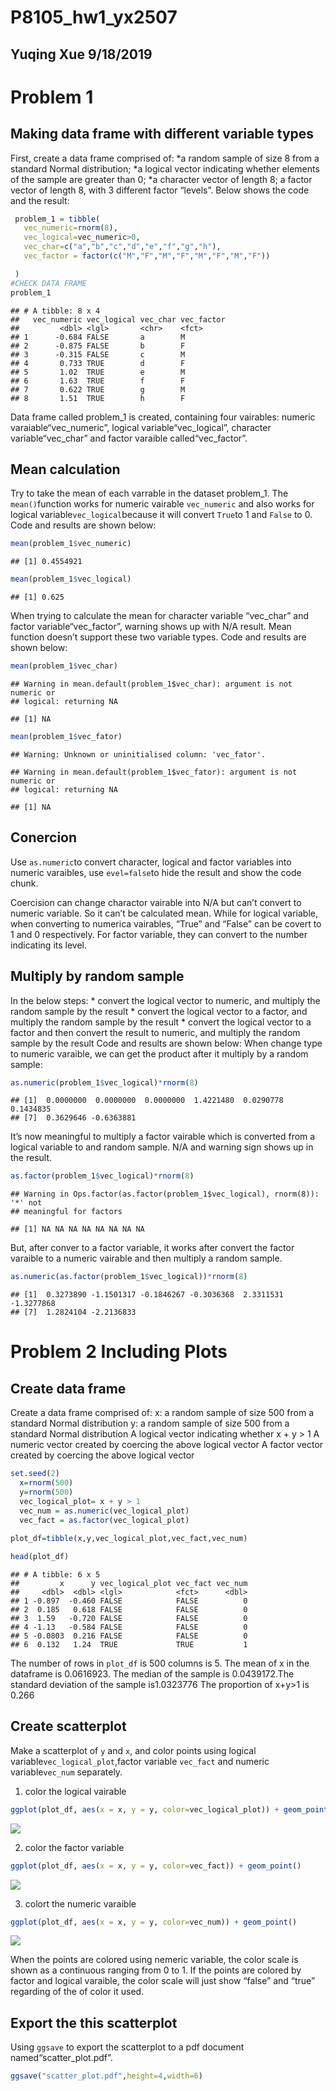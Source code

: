 P8105\_hw1\_yx2507
================

## Yuqing Xue 9/18/2019

# Problem 1

## Making data frame with different variable types

First, create a data frame comprised of: *a random sample of size 8 from
a standard Normal distribution; *a logical vector indicating whether
elements of the sample are greater than 0; \*a character vector of
length 8; a factor vector of length 8, with 3 different factor “levels”.
Below shows the code and the result:

``` r
 problem_1 = tibble(
   vec_numeric=rnorm(8),
   vec_logical=vec_numeric>0,
   vec_char=c("a","b","c","d","e","f","g","h"),
   vec_factor = factor(c("M","F","M","F","M","F","M","F"))

 ) 
#CHECK DATA FRAME
problem_1
```

    ## # A tibble: 8 x 4
    ##   vec_numeric vec_logical vec_char vec_factor
    ##         <dbl> <lgl>       <chr>    <fct>     
    ## 1      -0.684 FALSE       a        M         
    ## 2      -0.875 FALSE       b        F         
    ## 3      -0.315 FALSE       c        M         
    ## 4       0.733 TRUE        d        F         
    ## 5       1.02  TRUE        e        M         
    ## 6       1.63  TRUE        f        F         
    ## 7       0.622 TRUE        g        M         
    ## 8       1.51  TRUE        h        F

Data frame called problem\_1 is created, containing four vairables:
numeric varaiable“vec\_numeric”, logical variable“vec\_logical”,
character variable“vec\_char” and factor varaible called“vec\_factor”.

## Mean calculation

Try to take the mean of each varrable in the dataset problem\_1. The
`mean()`function works for numeric vairable `vec_numeric` and also works
for logical variable`vec_logical`because it will convert `True`to 1 and
`False` to 0. Code and results are shown below:

``` r
mean(problem_1$vec_numeric)
```

    ## [1] 0.4554921

``` r
mean(problem_1$vec_logical)
```

    ## [1] 0.625

When trying to calculate the mean for character variable “vec\_char” and
factor variable“vec\_factor”, warning shows up with N/A result. Mean
function doesn’t support these two variable types. Code and results are
shown
    below:

``` r
mean(problem_1$vec_char)
```

    ## Warning in mean.default(problem_1$vec_char): argument is not numeric or
    ## logical: returning NA

    ## [1] NA

``` r
mean(problem_1$vec_fator)
```

    ## Warning: Unknown or uninitialised column: 'vec_fator'.

    ## Warning in mean.default(problem_1$vec_fator): argument is not numeric or
    ## logical: returning NA

    ## [1] NA

## Conercion

Use `as.numeric`to convert character, logical and factor variables into
numeric varaibles, use `evel=false`to hide the result and show the code
chunk.

Coercision can change charactor vairable into N/A but can’t convert to
numeric variable. So it can’t be calculated mean. While for logical
variable, when converting to numerica vairables, “True” and “False” can
be covert to 1 and 0 respectively. For factor variable, they can convert
to the number indicating its level.

## Multiply by random sample

In the below steps: \* convert the logical vector to numeric, and
multiply the random sample by the result \* convert the logical vector
to a factor, and multiply the random sample by the result \* convert the
logical vector to a factor and then convert the result to numeric, and
multiply the random sample by the result Code and results are shown
below: When change type to numeric varaible, we can get the product
after it multiply by a random
    sample:

``` r
as.numeric(problem_1$vec_logical)*rnorm(8)
```

    ## [1]  0.0000000  0.0000000  0.0000000  1.4221480  0.0290778  0.1434835
    ## [7]  0.3629646 -0.6363881

It’s now meaningful to multiply a factor vairable which is converted
from a logical variable to and random sample. N/A and warning sign shows
up in the
    result.

``` r
as.factor(problem_1$vec_logical)*rnorm(8)
```

    ## Warning in Ops.factor(as.factor(problem_1$vec_logical), rnorm(8)): '*' not
    ## meaningful for factors

    ## [1] NA NA NA NA NA NA NA NA

But, after conver to a factor variable, it works after convert the
factor varaible to a numeric vairable and then multiply a random
    sample.

``` r
as.numeric(as.factor(problem_1$vec_logical))*rnorm(8)
```

    ## [1]  0.3273890 -1.1501317 -0.1846267 -0.3036368  2.3311531 -1.3277868
    ## [7]  1.2824104 -2.2136833

# Problem 2 Including Plots

## Create data frame

Create a data frame comprised of: x: a random sample of size 500 from a
standard Normal distribution y: a random sample of size 500 from a
standard Normal distribution A logical vector indicating whether x + y
\> 1 A numeric vector created by coercing the above logical vector A
factor vector created by coercing the above logical vector

``` r
set.seed(2)
  x=rnorm(500)
  y=rnorm(500)
  vec_logical_plot= x + y > 1
  vec_num = as.numeric(vec_logical_plot)
  vec_fact = as.factor(vec_logical_plot)
  
plot_df=tibble(x,y,vec_logical_plot,vec_fact,vec_num)

head(plot_df)
```

    ## # A tibble: 6 x 5
    ##         x      y vec_logical_plot vec_fact vec_num
    ##     <dbl>  <dbl> <lgl>            <fct>      <dbl>
    ## 1 -0.897  -0.460 FALSE            FALSE          0
    ## 2  0.185   0.618 FALSE            FALSE          0
    ## 3  1.59   -0.720 FALSE            FALSE          0
    ## 4 -1.13   -0.584 FALSE            FALSE          0
    ## 5 -0.0803  0.216 FALSE            FALSE          0
    ## 6  0.132   1.24  TRUE             TRUE           1

The number of rows in `plot_df` is 500 columns is 5. The mean of x in
the dataframe is 0.0616923. The median of the sample is 0.0439172.The
standard deviation of the sample is1.0323776 The proportion of x+y\>1 is
0.266

## Create scatterplot

Make a scatterplot of `y` and `x`, and color points using logical
variable`vec_logical_plot`,factor variable `vec_fact` and numeric
variable`vec_num` separately.

1.  color the logical
vairable

<!-- end list -->

``` r
ggplot(plot_df, aes(x = x, y = y, color=vec_logical_plot)) + geom_point()
```

![](p8105_hw1_yx2507_files/figure-gfm/unnamed-chunk-10-1.png)<!-- -->

2.  color the factor variable

<!-- end list -->

``` r
ggplot(plot_df, aes(x = x, y = y, color=vec_fact)) + geom_point()
```

![](p8105_hw1_yx2507_files/figure-gfm/unnamed-chunk-11-1.png)<!-- -->

3.  colort the numeric varaible

<!-- end list -->

``` r
ggplot(plot_df, aes(x = x, y = y, color=vec_num)) + geom_point()
```

![](p8105_hw1_yx2507_files/figure-gfm/unnamed-chunk-12-1.png)<!-- -->

When the points are colored using nemeric variable, the color scale is
shown as a continuous ranging from 0 to 1. If the points are colored by
factor and logical varaible, the color scale will just show “false” and
“true” regarding of the of color it used.

## Export the this scatterplot

Using `ggsave` to export the scatterplot to a pdf document
named“scatter\_plot.pdf”.

``` r
ggsave("scatter_plot.pdf",height=4,width=6)
```
